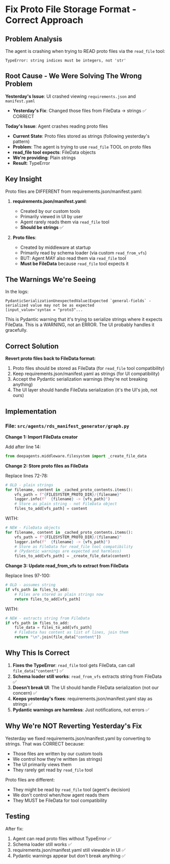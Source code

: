 <!-- d7cf18c4-64f7-4129-9bb6-693cc4b00067 37172498-a8b5-40ee-878b-b45aefb53259 -->
# Fix Proto File Storage Format - Correct Approach

## Problem Analysis

The agent is crashing when trying to READ proto files via the `read_file` tool:

```
TypeError: string indices must be integers, not 'str'
```

## Root Cause - We Were Solving The Wrong Problem

**Yesterday's Issue**: UI crashed viewing `requirements.json` and `manifest.yaml`

- **Yesterday's Fix**: Changed those files from FileData → strings ✅ CORRECT

**Today's Issue**: Agent crashes reading proto files

- **Current State**: Proto files stored as strings (following yesterday's pattern)
- **Problem**: The agent is trying to use `read_file` TOOL on proto files
- **read_file tool expects**: FileData objects
- **We're providing**: Plain strings
- **Result**: TypeError

## Key Insight

Proto files are DIFFERENT from requirements.json/manifest.yaml:

1. **requirements.json/manifest.yaml**:

   - Created by our custom tools
   - Primarily viewed in UI by user
   - Agent rarely reads them via `read_file` tool
   - **Should be strings** ✅

2. **Proto files**:

   - Created by middleware at startup
   - Primarily read by schema loader (via custom `read_from_vfs`)
   - BUT: Agent MAY also read them via `read_file` tool
   - **Must be FileData** because `read_file` tool expects it

## The Warnings We're Seeing

In the logs:

```
PydanticSerializationUnexpectedValue(Expected `general-fields` - serialized value may not be as expected 
[input_value='syntax = "proto3"...
```

This is Pydantic warning that it's trying to serialize strings where it expects FileData. This is a WARNING, not an ERROR. The UI probably handles it gracefully.

## Correct Solution

**Revert proto files back to FileData format:**

1. Proto files should be stored as FileData (for `read_file` tool compatibility)
2. Keep requirements.json/manifest.yaml as strings (for UI compatibility)  
3. Accept the Pydantic serialization warnings (they're not breaking anything)
4. The UI layer should handle FileData serialization (it's the UI's job, not ours)

## Implementation

### File: `src/agents/rds_manifest_generator/graph.py`

**Change 1: Import FileData creator**

Add after line 14:

```python
from deepagents.middleware.filesystem import _create_file_data
```

**Change 2: Store proto files as FileData**

Replace lines 72-78:

```python
# OLD - plain strings
for filename, content in _cached_proto_contents.items():
    vfs_path = f"{FILESYSTEM_PROTO_DIR}/{filename}"
    logger.info(f"  {filename} -> {vfs_path}")
    # Store as plain string - not FileData object
    files_to_add[vfs_path] = content
```

WITH:

```python
# NEW - FileData objects
for filename, content in _cached_proto_contents.items():
    vfs_path = f"{FILESYSTEM_PROTO_DIR}/{filename}"
    logger.info(f"  {filename} -> {vfs_path}")
    # Store as FileData for read_file tool compatibility
    # (Pydantic warnings are expected and harmless)
    files_to_add[vfs_path] = _create_file_data(content)
```

**Change 3: Update read_from_vfs to extract from FileData**

Replace lines 97-100:

```python
# OLD - assumes string
if vfs_path in files_to_add:
    # Files are stored as plain strings now
    return files_to_add[vfs_path]
```

WITH:

```python
# NEW - extracts string from FileData
if vfs_path in files_to_add:
    file_data = files_to_add[vfs_path]
    # FileData has content as list of lines, join them
    return "\n".join(file_data["content"])
```

## Why This Is Correct

1. **Fixes the TypeError**: `read_file` tool gets FileData, can call `file_data["content"]` ✅
2. **Schema loader still works**: `read_from_vfs` extracts string from FileData ✅  
3. **Doesn't break UI**: The UI should handle FileData serialization (not our concern) ✅
4. **Keeps yesterday's fixes**: requirements.json/manifest.yaml stay as strings ✅
5. **Pydantic warnings are harmless**: Just notifications, not errors ✅

## Why We're NOT Reverting Yesterday's Fix

Yesterday we fixed requirements.json/manifest.yaml by converting to strings. That was CORRECT because:

- Those files are written by our custom tools
- We control how they're written (as strings)
- The UI primarily views them
- They rarely get read by `read_file` tool

Proto files are different:

- They might be read by `read_file` tool (agent's decision)
- We don't control when/how agent reads them
- They MUST be FileData for tool compatibility

## Testing

After fix:

1. Agent can read proto files without TypeError ✅
2. Schema loader still works ✅  
3. requirements.json/manifest.yaml still viewable in UI ✅
4. Pydantic warnings appear but don't break anything ✅